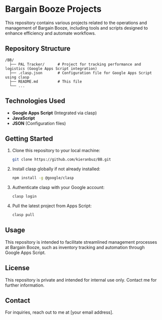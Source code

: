 # Bargain Booze Projects

This repository contains various projects related to the operations and management of Bargain Booze, including tools and scripts designed to enhance efficiency and automate workflows.

## Repository Structure

```
/BB/
  ├── PAL Tracker/      # Project for tracking performance and logistics (Google Apps Script integration)
  ├── .clasp.json       # Configuration file for Google Apps Script using clasp
  ├── README.md         # This file
  └── ...
```

## Technologies Used
- **Google Apps Script** (Integrated via clasp)
- **JavaScript**
- **JSON** (Configuration files)

## Getting Started
1. Clone this repository to your local machine:
   ```bash
   git clone https://github.com/kieranbuz/BB.git
   ```
2. Install clasp globally if not already installed:
   ```bash
   npm install -g @google/clasp
   ```
3. Authenticate clasp with your Google account:
   ```bash
   clasp login
   ```
4. Pull the latest project from Apps Script:
   ```bash
   clasp pull
   ```

## Usage
This repository is intended to facilitate streamlined management processes at Bargain Booze, such as inventory tracking and automation through Google Apps Script.

## License
This repository is private and intended for internal use only. Contact me for further information.

## Contact
For inquiries, reach out to me at [your email address].
